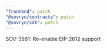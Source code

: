 ```yaml
---
"frontend": patch
"@sovryn/contracts": patch
"@sovryn/sdk": patch
---
```


SOV-3561: Re-enable EIP-2612 support
